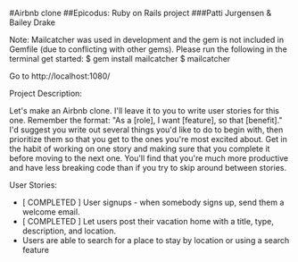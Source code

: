 #Airbnb clone
##Epicodus: Ruby on Rails project
###Patti Jurgensen & Bailey Drake

Note: Mailcatcher was used in development and the gem is not included in Gemfile (due to conflicting with other gems). Please run the following in the terminal get started: $ gem install mailcatcher $ mailcatcher

Go to http://localhost:1080/


Project Description:

Let's make an Airbnb clone. I'll leave it to you to write user stories for this one. Remember the format: "As a [role], I want [feature], so that [benefit]." I'd suggest you write out several things you'd like to do to begin with, then prioritize them so that you get to the ones you're most excited about. Get in the habit of working on one story and making sure that you complete it before moving to the next one. You'll find that you're much more productive and have less breaking code than if you try to skip around between stories.


User Stories:

* [ COMPLETED ] User signups - when somebody signs up, send them a welcome email.
* [ COMPLETED ] Let users post their vacation home with a title, type, description, and location.
* Users are able to search for a place to stay by location or using a search feature

